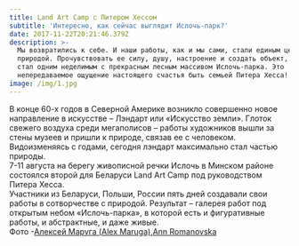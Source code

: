 ```yaml
---
title: Land Art Сamp с Питером Хессом
subtitle: 'Интересно, как сейчас выглядит Ислочь-парк?'
date: 2017-11-22T20:21:46.379Z
description: >-
  Мы возвратились к себе. И наши работы, как и мы сами, стали единым целым с
  природой. Прочувствовать ее силу, душу, настроение и создать объект, который
  стал одним неделимым с прекрасным лесным массивом Ислочь-парка. Это
  непередаваемое ощущение настоящего счастья быть семьей Питера Хесса!
image: /img/1.jpg
---
```

В конце 60-х годов в Северной Америке возникло совершенно новое направление в искусстве – Лэндарт или «Искусство земли». Глоток свежего воздуха среди мегаполисов – работы художников вышли за стены музеев и пришли к природе, связав ее с человеком.\
Видоизменяясь с годами, сегодня лэндарт максимально стал частью природы.\
7-11 августа на берегу живописной речки Ислочь в Минском районе состоялся второй для Беларуси Land Art Camp под руководством Питера Хесса.\
Участники из Беларуси, Польши, России пять дней создавали свои работы в сотворчестве с природой. Результат – галерея работ под открытым небом «Ислочь-парка», в которой есть и фигуративные работы, и абстрактные, и даже живые.\
Фото -[Алексей Маруга (Alex Maruga)](https://www.facebook.com/alex.maruga?fref=mentions),[Ann Romanovska](https://www.facebook.com/annromanovskaphoto?fref=mentions)
